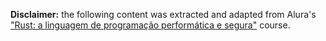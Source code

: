 **Disclaimer:** the following content was extracted and adapted from Alura's ["Rust: a linguagem de programação performática e segura"](https://cursos.alura.com.br/course/rust-linguagem-programacao-performatica-segura) course.